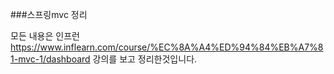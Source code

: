 ###스프링mvc 정리

모든 내용은 인프런
https://www.inflearn.com/course/%EC%8A%A4%ED%94%84%EB%A7%81-mvc-1/dashboard
강의를 보고 정리한것입니다.
